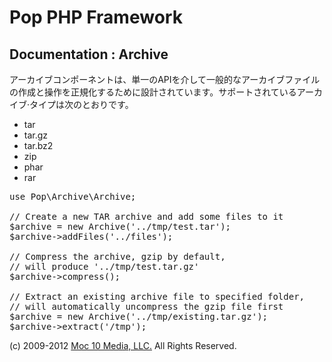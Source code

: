 Pop PHP Framework
=================

Documentation : Archive
-----------------------

アーカイブコンポーネントは、単一のAPIを介して一般的なアーカイブファイルの作成と操作を正規化するために設計されています。サポートされているアーカイブ·タイプは次のとおりです。

* tar
* tar.gz
* tar.bz2
* zip
* phar
* rar

<pre>
use Pop\Archive\Archive;

// Create a new TAR archive and add some files to it
$archive = new Archive('../tmp/test.tar');
$archive->addFiles('../files');

// Compress the archive, gzip by default,
// will produce '../tmp/test.tar.gz'
$archive->compress();

// Extract an existing archive file to specified folder,
// will automatically uncompress the gzip file first
$archive = new Archive('../tmp/existing.tar.gz');
$archive->extract('/tmp');
</pre>

(c) 2009-2012 [Moc 10 Media, LLC.](http://www.moc10media.com) All Rights Reserved.
